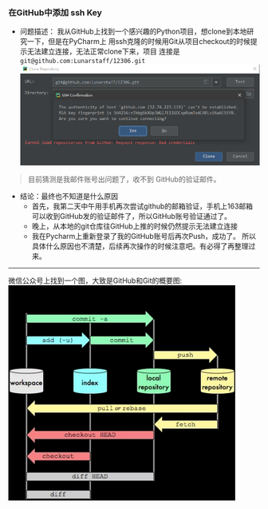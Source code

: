 ### 在GitHub中添加 ssh Key
- 问题描述：
我从GitHub上找到一个感兴趣的Python项目，想clone到本地研究一下，但是在PyCharm上
用ssh克隆的时候用Git从项目checkout的时候提示无法建立连接，无法正常clone下来，项目
连接是`git@github.com:Lunarstaff/12306.git`
![](../../resources/image/pycharm-ssh-github-无法建立连接.png)

>目前猜测是我邮件账号出问题了，收不到 GitHub的验证邮件。

- 结论：最终也不知道是什么原因
     - 首先，我第二天中午用手机再次尝试github的邮箱验证，手机上163邮箱可以收到GitHub发的验证邮件了，所以GitHub账号验证通过了。
     - 晚上，从本地的git仓库往GitHub上推的时候仍然提示无法建立连接
     - 我在Pycharm上重新登录了我的GitHub账号后再次Push，成功了。
     所以具体什么原因也不清楚，后续再次操作的时候注意吧。有必得了再整理过来。





---

微信公众号上找到一个图，大致是GitHub和Git的概要图:  
![](../../resources/image/git-概要图.jpg)